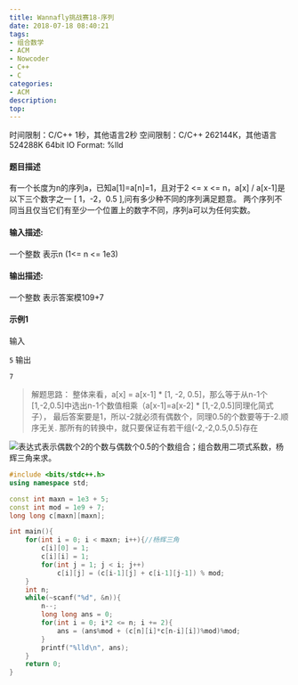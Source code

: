 ```yaml
---
title: Wannafly挑战赛18-序列
date: 2018-07-18 08:40:21
tags:
- 组合数学
- ACM
- Nowcoder
- C++
- C
categories:
- ACM
description:
top:
---
```

时间限制：C/C++ 1秒，其他语言2秒
空间限制：C/C++ 262144K，其他语言524288K
64bit IO Format: %lld

#### 题目描述
有一个长度为n的序列a，已知a[1]=a[n]=1，且对于2 <= x <= n，a[x] / a[x-1]是以下三个数字之一 [ 1，-2，0.5 ],问有多少种不同的序列满足题意。 
两个序列不同当且仅当它们有至少一个位置上的数字不同，序列a可以为任何实数。 
#### 输入描述:
一个整数 表示n (1<= n <= 1e3)
#### 输出描述:
一个整数 表示答案模109+7
#### 示例1
输入

`5`
输出

`7`

> 解题思路：
> 整体来看，a[x] = a[x-1] * [1, -2, 0.5]，那么等于从n-1个[1,-2,0.5]中选出n-1个数值相乘（a[x-1]=a[x-2] * [1,-2,0.5]同理化简式子），
最后答案要是1，所以-2就必须有偶数个，同理0.5的个数要等于-2.顺序无关.
那所有的转换中，就只要保证有若干组(-2,-2,0.5,0.5)存在


![表达式](https://img-blog.csdn.net/20180717145303103?watermark/2/text/aHR0cHM6Ly9ibG9nLmNzZG4ubmV0L3FxXzM5NTIwNDE3/font/5a6L5L2T/fontsize/400/fill/I0JBQkFCMA==/dissolve/70)表示偶数个2的个数与偶数个0.5的个数组合；组合数用二项式系数，杨辉三角来求。
```c++
#include <bits/stdc++.h>
using namespace std;

const int maxn = 1e3 + 5;
const int mod = 1e9 + 7;
long long c[maxn][maxn];

int main(){
    for(int i = 0; i < maxn; i++){//杨辉三角
        c[i][0] = 1;
        c[i][i] = 1;
        for(int j = 1; j < i; j++)
            c[i][j] = (c[i-1][j] + c[i-1][j-1]) % mod;
    }
    int n;
    while(~scanf("%d", &n)){
        n--;
        long long ans = 0;
        for(int i = 0; i*2 <= n; i += 2){
            ans = (ans%mod + (c[n][i]*c[n-i][i])%mod)%mod;
        }
        printf("%lld\n", ans);
    }
    return 0;
}
```